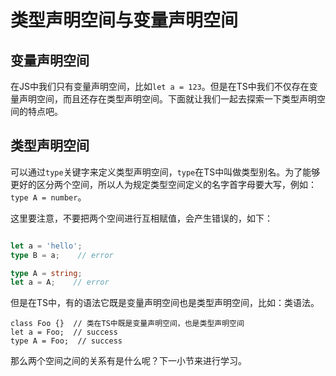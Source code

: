 # 类型声明空间与变量声明空间

## 变量声明空间

在JS中我们只有变量声明空间，比如`let a = 123`。但是在TS中我们不仅存在变量声明空间，而且还存在类型声明空间。下面就让我们一起去探索一下类型声明空间的特点吧。

## 类型声明空间

可以通过`type`关键字来定义类型声明空间，`type`在TS中叫做类型别名。为了能够更好的区分两个空间，所以人为规定类型空间定义的名字首字母要大写，例如：`type A = number`。

这里要注意，不要把两个空间进行互相赋值，会产生错误的，如下：


```typescript

let a = 'hello';
type B = a;    // error

type A = string;
let a = A;    // error
```

但是在TS中，有的语法它既是变量声明空间也是类型声明空间，比如：类语法。

```type
class Foo {}  // 类在TS中既是变量声明空间，也是类型声明空间
let a = Foo;  // success
type A = Foo;  // success
```

那么两个空间之间的关系有是什么呢？下一小节来进行学习。

